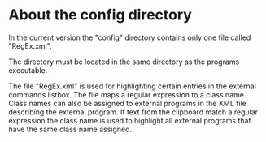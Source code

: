 # About the config directory
In the current version the "config" directory contains only one file called "RegEx.xml".

The directory must be located in the same directory as the programs executable.

The file "RegEx.xml" is used for highlighting certain entries in the external commands listbox. The file maps a regular expression to a class name. Class names can also be assigned to external programs in the XML file describing the external program. If text from the clipboard match a regular expression the class name is used to highlight all external programs that have the same class name assigned. 
